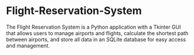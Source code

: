 # Flight-Reservation-System
The Flight Reservation System is a Python application with a Tkinter GUI that allows users to manage airports and flights, calculate the shortest path between airports, and store all data in an SQLite database for easy access and management.
